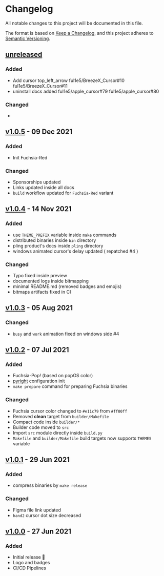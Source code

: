 # Changelog

All notable changes to this project will be documented in this file.

The format is based on [Keep a Changelog](https://keepachangelog.com/en/1.0.0/),
and this project adheres to [Semantic Versioning](https://semver.org/spec/v2.0.0.html).

## [unreleased]

### Added

- Add cursor top_left_arrow ful1e5/BreezeX_Cursor#10 ful1e5/BreezeX_Cursor#11
- uninstall docs added ful1e5/apple_cursor#79 ful1e5/apple_cursor#80

### Changed

-

## [v1.0.5] - 09 Dec 2021

### Added

- Init Fuchsia-Red

### Changed

- Sponsorships updated
- Links updated inside all docs
- `build` workflow updated for `Fuchsia-Red` variant

## [v1.0.4] - 14 Nov 2021

### Added

- use `THEME_PREFIX` variable inside `make` commands
- distributed binaries inside `bin` directory
- pling product's docs inside `pling` directory
- windows animated cursor's delay updated ( repatched #4 )

### Changed

- Typo fixed inside preview
- documented logs inside bitmapping
- minimal README.md (removed badges and emojis)
- bitmaps artifacts fixed in CI

## [v1.0.3] - 05 Aug 2021

### Changed

- `busy` and `work` animation fixed on windows side #4

## [v1.0.2] - 07 Jul 2021

### Added

- Fuchsia-Pop! (based on popOS color)
- [pyright](https://github.com/microsoft/pyright/blob/main/docs/configuration.md) configuration init
- `make prepare` command for preparing Fuchsia binaries

### Changed

- Fuchsia cursor color changed to `#e11c79` from `#ff00ff`
- Removed **clean** target from `builder/Makefile`
- Compact code inside `builder/*`
- Builder code moved to `src`
- Import `src` module directly inside `build.py`
- `Makefile` and `builder/Makefile` build targets now supports `THEMES` variable

## [v1.0.1] - 29 Jun 2021

### Added

- compress binaries by `make release`

### Changed

- Figma file link updated
- `hand2` cursor dot size decreased

## [v1.0.0] - 27 Jun 2021

### Added

- Initial release 🎊
- Logo and badges
- CI/CD Pipelines

[unreleased]: https://github.com/ful1e5/fuchsia-cursor/compare/v1.0.5...main
[v1.0.5]: https://github.com/ful1e5/fuchsia-cursor/compare/v1.0.4...v1.0.5
[v1.0.4]: https://github.com/ful1e5/fuchsia-cursor/compare/v1.0.3...v1.0.4
[v1.0.3]: https://github.com/ful1e5/fuchsia-cursor/compare/v1.0.2...v1.0.3
[v1.0.2]: https://github.com/ful1e5/fuchsia-cursor/compare/v1.0.1...v1.0.2
[v1.0.1]: https://github.com/ful1e5/fuchsia-cursor/compare/v1.0.0...v1.0.1
[v1.0.0]: https://github.com/ful1e5/fuchsia-cursor/tree/v1.0.0
